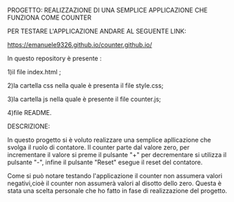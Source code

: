 PROGETTO: REALIZZAZIONE DI UNA SEMPLICE APPLICAZIONE CHE FUNZIONA COME COUNTER

PER TESTARE L'APPLICAZIONE ANDARE AL SEGUENTE LINK:

https://emanuele9326.github.io/counter.github.io/


In questo repository è presente :

1)il file index.html ;

2)la cartella css nella quale è presenta il file style.css;

3)la cartella js nella quale è presente il file counter.js;

4)file README.


DESCRIZIONE:

In questo progetto si è voluto realizzare una semplice apllicazione che svolga il ruolo di contatore.
Il counter parte dal valore zero, per incrementare il valore si preme il pulsante "+" per decrementare si utilizza il pulsante "-", infine il pulsante "Reset" esegue il reset del contatore.

Come si può notare testando l'applicazione il counter non assumera valori negativi,cioè il counter non assumerà valori al disotto dello zero.  Questa è stata una scelta personale  che ho fatto in fase di realizzazione del progetto.


